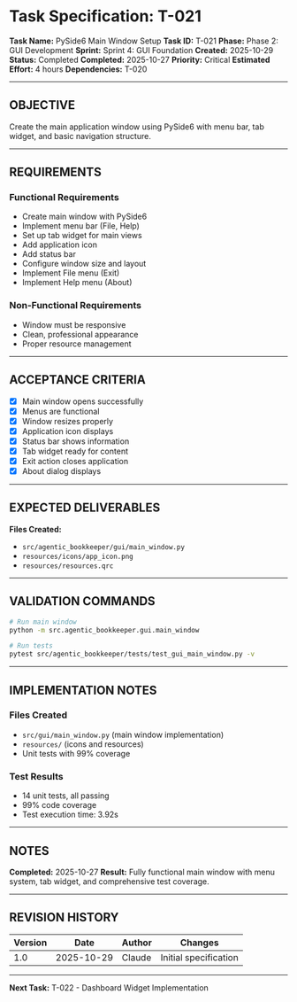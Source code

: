 # Task Specification: T-021

**Task Name:** PySide6 Main Window Setup
**Task ID:** T-021
**Phase:** Phase 2: GUI Development
**Sprint:** Sprint 4: GUI Foundation
**Created:** 2025-10-29
**Status:** Completed
**Completed:** 2025-10-27
**Priority:** Critical
**Estimated Effort:** 4 hours
**Dependencies:** T-020

---

## OBJECTIVE

Create the main application window using PySide6 with menu bar, tab widget, and basic navigation structure.

---

## REQUIREMENTS

### Functional Requirements
- Create main window with PySide6
- Implement menu bar (File, Help)
- Set up tab widget for main views
- Add application icon
- Add status bar
- Configure window size and layout
- Implement File menu (Exit)
- Implement Help menu (About)

### Non-Functional Requirements
- Window must be responsive
- Clean, professional appearance
- Proper resource management

---

## ACCEPTANCE CRITERIA

- [x] Main window opens successfully
- [x] Menus are functional
- [x] Window resizes properly
- [x] Application icon displays
- [x] Status bar shows information
- [x] Tab widget ready for content
- [x] Exit action closes application
- [x] About dialog displays

---

## EXPECTED DELIVERABLES

**Files Created:**
- `src/agentic_bookkeeper/gui/main_window.py`
- `resources/icons/app_icon.png`
- `resources/resources.qrc`

---

## VALIDATION COMMANDS

```bash
# Run main window
python -m src.agentic_bookkeeper.gui.main_window

# Run tests
pytest src/agentic_bookkeeper/tests/test_gui_main_window.py -v
```

---

## IMPLEMENTATION NOTES

### Files Created
- `src/gui/main_window.py` (main window implementation)
- `resources/` (icons and resources)
- Unit tests with 99% coverage

### Test Results
- 14 unit tests, all passing
- 99% code coverage
- Test execution time: 3.92s

---

## NOTES

**Completed:** 2025-10-27
**Result:** Fully functional main window with menu system, tab widget, and comprehensive test coverage.

---

## REVISION HISTORY

| Version | Date       | Author | Changes                    |
|---------|------------|--------|-----------------------------|
| 1.0     | 2025-10-29 | Claude | Initial specification       |

---

**Next Task:** T-022 - Dashboard Widget Implementation
